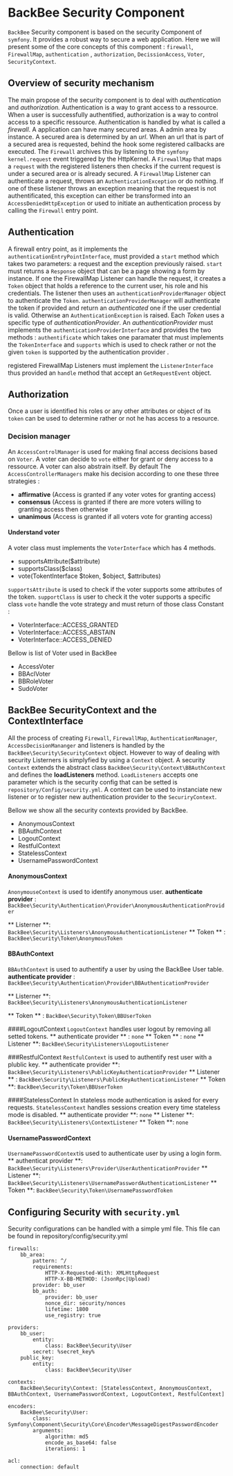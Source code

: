 # BackBee Security Component
`BackBee` Security component is based on the security Component of `symfony`. It provides a robust way to secure a web application. Here we will present some of the core concepts of this component : `firewall`, `FirewallMap`, `authentication` , `authorization`, `DecissionAccess`,  `Voter`, `SecurityContext`.

## Overview of security mechanism

The main propose of the security component is to deal with *authentication* and *authorization.* Authentication is a way to grant access to a ressource. When a user is successfully authentified, authorization is a way to control access to a specific ressource.
Authentication is handled by what is called a *firewall*. A application can have many secured areas. A admin area by instance. A secured area is determined by an *url*. When an url that is part of a secured area is requested, behind the hook some registered callbacks are executed. The `Firewall` archives this by listening to the `symfony` `kernel.request` event triggered by the HttpKernel. A `FirewallMap`  that maps a `request` with the registered listeners then checks if the current request is under a secured area or is already secured. A `FirewallMap` Listener can authenticate a request, throws an `AuthenticationException` or do nothing. If one of these listener throws an exception meaning that the request is not authentificated, this exception can either be transformed into an `AccessDeniedHttpException` or used to initiate an authentication process by calling the `Firewall` entry point.

## Authentication
A firewall entry point, as it implements the `authenticationEntryPointInterface`, must provided a `start` method which takes two parameters: a request and the exception previously raised. `start` must returns a `Response` object that can be a page showing a form by instance. If one the FirewallMap Listener can handle the request, it creates a `Token` object that holds a reference to the current user, his role and his credentials. The listener then uses an `authenticationProviderManager` object to authenticate the `Token`. `authenticationProviderManager` will authenticate the token if provided and return an *authenticated* one if the user credential is valid. Otherwise an `AuthenticationException` is raised.
Each *Token* uses a specific type of *authenticationProvider*. An *authenticationProvider* must implements the `authenticationProviderInterface` and provides the two methods :  `authentificate` which takes one paramater that must implements the `TokenInterface` and `supports` which is used to check rather or not the given `token` is supported by the authentication provider .

registered FirewallMap Listeners must implement the `ListenerInterface` thus provided an `handle` method that accept an `GetRequestEvent` object.

## Authorization
Once a user is identified his roles or any other attributes or object of its `token` can be used to determine rather or not he has access to a resource.

### Decision manager
 An `AccessControlManager` is used for making final access decisions based on `Voter`. A voter can decide to `vote` either for grant or deny access to a ressource. A voter can also abstrain itself. By default The `AccessControllerManagers` make his decision according to one these three strategies :
 - **affirmative** (Access is granted if any voter votes for granting access)
 - **consensus** (Access is granted if there are more voters willing to granting access then otherwise
 - **unanimous** (Access is granted if all voters vote for granting access)


#### Understand voter
A voter class must implements the `VoterInterface` which has 4 methods.
-  supportsAttribute($attribute)
-  supportsClass($class)
-  vote(TokentInterface $token, $object, $attributes)

`supportsAttribute` is used to check if the voter supports some attributes of the token.
`supportClass` is user to check it the voter supports a specific class
`vote` handle the vote strategy and must return of those class Constant :

 - VoterInterface::ACCESS_GRANTED
 - VoterInterface::ACCESS_ABSTAIN
 - VoterInterface::ACCESS_DENIED

Bellow is list of Voter used in BackBee
- AccessVoter
- BBAclVoter
- BBRoleVoter
- SudoVoter

## BackBee SecurityContext and the ContextInterface
All the process of creating `Firewall`, `FirewallMap`, `AuthenticationManager`, `AccessDecisionMananger` and listeners is handled by the `BackBee\Security\SecurityContext` object.
However to way of dealing with security Listerners is simplyfied by using a `Context` object.
A security `Context` extends the abstract class `BackBee\Security\Context\BBAuthContext` and defines the **loadListeners** method. `LoadListeners` accepts one parameter which is the security config that can be setted is `repository/Config/security.yml`. A context can be used to instanciate new listener or to register new authentication provider to the `SecuriryContext`.

Bellow we show all the  security contexts provided by BackBee.
 - AnonymousContext
 - BBAuthContext
 - LogoutContext
 - RestfulContext
 - StatelessContext
 - UsernamePasswordContext

#### AnonymousContext
`AnonymouseContext` is used to identify anonymous user.
 **authenticate provider** : `BackBee\Security\Authentication\Provider\AnonymousAuthenticationProvider`

** Listerner **:
`BackBee\Security\Listeners\AnonymousAuthenticationListener`
** Token ** : `BackBee\Security\Token\AnonymousToken`


#### BBAuthContext
`BBAuthContext` is used to authentify a user by using the BackBee User table.
 **authenticate provider** : `BackBee\Security\Authentication\Provider\BBAuthenticationProvider`

** Listerner **: `BackBee\Security\Listeners\AnonymousAuthenticationListener`

** Token ** : `BackBee\Security\Token\BBUserToken`

####LogoutContext
`LogoutContext` handles user logout by removing all setted tokens.
** authenticate provider ** : `none`
** Token ** : `none`
** Listener **: `BackBee\Security\Listeners\LogoutListener`

###RestfulContext
`RestfulContext` is used to authentify rest user with a plublic key.
** authenticate provider **: `BackBee\Security\Listeners\PublicKeyAuthenticationProvider`
** Listener ** : `BackBee\Security\Listeners\PublicKeyAuthenticationListener`
** Token **: `BackBee\Security\Token\BBUserToken`

####StatelessContext
In stateless mode authentication is asked for every requests. `StatelessContext` handles sessions
creation every time stateless mode is disabled.
** authenticate provider **: `none`
** Listener **: `BackBee\Security\Listeners\ContextListener`
** Token **: `none`

#### UsernamePasswordContext
`UsernamePasswordContext`is used to authenticate user by using a login form.
** authenticat provider **: `BackBee\Security\Listeners\Provider\UserAuthenticationProvider`
** Listener **: `BackBee\Security\Listeners\UsernamePasswordAuthenticationListener`
** Token **: `BackBee\Security\Token\UsernamePasswordToken`

## Configuring Security with `security.yml`
Security configurations can be handled with a simple yml file. This file can be found in repository/config/security.yml

```
firewalls:
    bb_area:
        pattern: ^/
        requirements:
            HTTP-X-Requested-With: XMLHttpRequest
            HTTP-X-BB-METHOD: (JsonRpc|Upload)
        provider: bb_user
        bb_auth:
            provider: bb_user
            nonce_dir: security/nonces
            lifetime: 1800
            use_registry: true

providers:
    bb_user:
        entity:
            class: BackBee\Security\User
        secret: %secret_key%
    public_key:
        entity:
            class: BackBee\Security\User

contexts:
    BackBee\Security\Context: [StatelessContext, AnonymousContext, BBAuthContext, UsernamePasswordContext, LogoutContext, RestfulContext]

encoders:
    BackBee\Security\User:
        class: Symfony\Component\Security\Core\Encoder\MessageDigestPasswordEncoder
        arguments:
            algorithm: md5
            encode_as_base64: false
            iterations: 1

acl:
    connection: default

```
